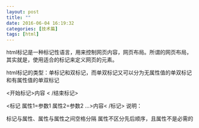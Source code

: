 ```yaml
---
layout: post
title: ""
date: 2016-06-04 16:19:32
categories: [技术篇]
tags: [html]
---
```

html标记是一种标记性语言，用来控制网页内容，网页布局。所谓的网页布局，其实就是，使用适合的标记来定义网页的元素。 

html标记的类型：单标记和双标记，而单双标记又可以分为无属性值的单双标记和有属性值的单双标记

<开始标记>内容 < /结束标记>

<标记 属性1=参数1 属性2=参数2 …>内容< /标记> 
说明：

标记与属性、属性与属性之间空格分隔
属性不区分先后顺序，且属性不是必需的

